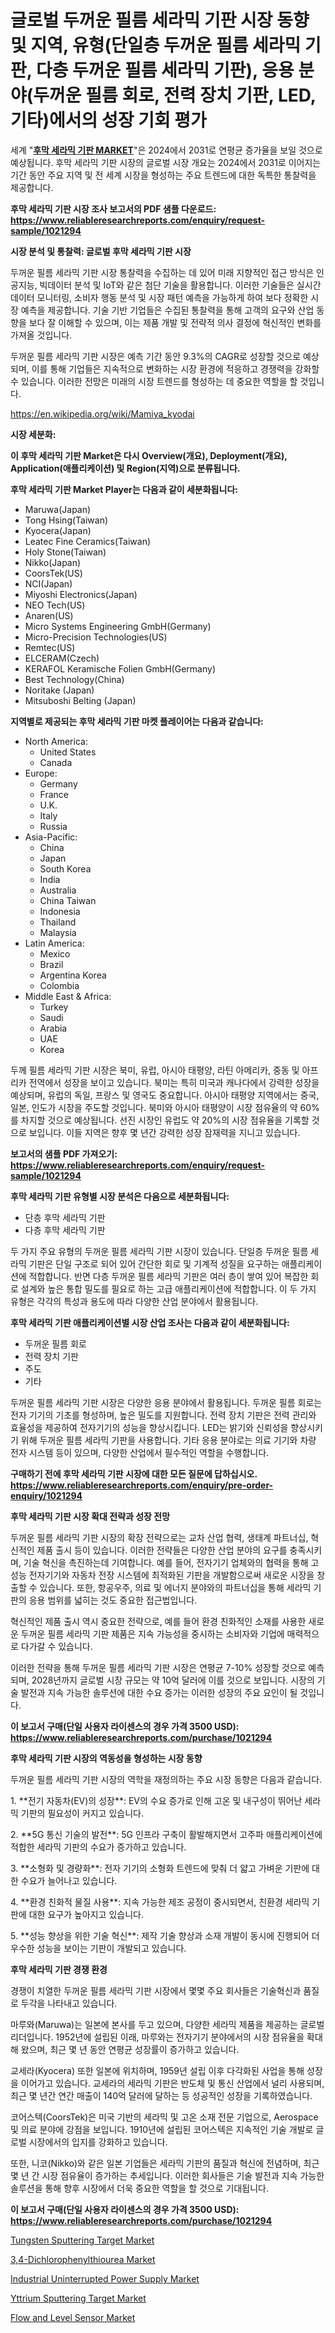 <p><h1>글로벌 두꺼운 필름 세라믹 기판 시장 동향 및 지역, 유형(단일층 두꺼운 필름 세라믹 기판, 다층 두꺼운 필름 세라믹 기판), 응용 분야(두꺼운 필름 회로, 전력 장치 기판, LED, 기타)에서의 성장 기회 평가</h1></p><p>세계 "<strong><a href="https://www.reliableresearchreports.com/thick-film-ceramic-substrates-r1021294?utm_campaign=106&utm_medium=8&utm_source=Github&utm_content=ia&utm_term=29092024&utm_id=thick-film-ceramic-substrates">후막 세라믹 기판 MARKET</a></strong>"은 2024에서 2031로 연평균 증가율을 보일 것으로 예상됩니다. 후막 세라믹 기판 시장의 글로벌 시장 개요는 2024에서 2031로 이어지는 기간 동안 주요 지역 및 전 세계 시장을 형성하는 주요 트렌드에 대한 독특한 통찰력을 제공합니다.</p>
<p><strong>후막 세라믹 기판 시장 조사 보고서의 PDF 샘플 다운로드: <a href="https://www.reliableresearchreports.com/enquiry/request-sample/1021294?utm_campaign=106&utm_medium=8&utm_source=Github&utm_content=ia&utm_term=29092024&utm_id=thick-film-ceramic-substrates">https://www.reliableresearchreports.com/enquiry/request-sample/1021294</a></strong></p>
<p><strong>시장 분석 및 통찰력: 글로벌 후막 세라믹 기판 시장</strong></p>
<p><p>두꺼운 필름 세라믹 기판 시장 통찰력을 수집하는 데 있어 미래 지향적인 접근 방식은 인공지능, 빅데이터 분석 및 IoT와 같은 첨단 기술을 활용합니다. 이러한 기술들은 실시간 데이터 모니터링, 소비자 행동 분석 및 시장 패턴 예측을 가능하게 하여 보다 정확한 시장 예측을 제공합니다. 기술 기반 기업들은 수집된 통찰력을 통해 고객의 요구와 산업 동향을 보다 잘 이해할 수 있으며, 이는 제품 개발 및 전략적 의사 결정에 혁신적인 변화를 가져올 것입니다. </p><p>두꺼운 필름 세라믹 기판 시장은 예측 기간 동안 9.3%의 CAGR로 성장할 것으로 예상되며, 이를 통해 기업들은 지속적으로 변화하는 시장 환경에 적응하고 경쟁력을 강화할 수 있습니다. 이러한 전망은 미래의 시장 트렌드를 형성하는 데 중요한 역할을 할 것입니다.</p></p>
<p><a href="%7CAUTHORITHY_DOMAIN_URL%7C?utm_campaign=106&utm_medium=8&utm_source=Github&utm_content=ia&utm_term=29092024&utm_id=thick-film-ceramic-substrates">https://en.wikipedia.org/wiki/Mamiya_kyodai</a></p>
<p><strong>시장 세분화:</strong></p>
<p><strong>이 후막 세라믹 기판 Market은 다시 Overview(개요), Deployment(개요), Application(애플리케이션) 및 Region(지역)으로 분류됩니다.</strong></p>
<p><strong>후막 세라믹 기판 Market Player는 다음과 같이 세분화됩니다:</strong></p>
<p><ul><li>Maruwa(Japan)</li><li>Tong Hsing(Taiwan)</li><li>Kyocera(Japan)</li><li>Leatec Fine Ceramics(Taiwan)</li><li>Holy Stone(Taiwan)</li><li>Nikko(Japan)</li><li>CoorsTek(US)</li><li>NCI(Japan)</li><li>Miyoshi Electronics(Japan)</li><li>NEO Tech(US)</li><li>Anaren(US)</li><li>Micro Systems Engineering GmbH(Germany)</li><li>Micro-Precision Technologies(US)</li><li>Remtec(US)</li><li>ELCERAM(Czech)</li><li>KERAFOL Keramische Folien GmbH(Germany)</li><li>Best Technology(China)</li><li>Noritake (Japan)</li><li>Mitsuboshi Belting (Japan)</li></ul></p>
<p><strong>지역별로 제공되는 후막 세라믹 기판 마켓 플레이어는 다음과 같습니다:</strong></p>
<p><ul>
    <li>
        North America:
        <ul>
            <li>United States</li>
            <li>Canada</li>
        </ul>
    </li>
    <li>
        Europe:
        <ul>
            <li>Germany</li>
            <li>France</li>
            <li>U.K.</li>
            <li>Italy</li>
            <li>Russia</li>
        </ul>
    </li>
    <li>
        Asia-Pacific:
        <ul>
            <li>China</li>
            <li>Japan</li>
            <li>South Korea</li>
            <li>India</li>
            <li>Australia</li>
            <li>China Taiwan</li>
            <li>Indonesia</li>
            <li>Thailand</li>
            <li>Malaysia</li>
        </ul>
    </li>
    <li>
        Latin America:
        <ul>
            <li>Mexico</li>
            <li>Brazil</li>
            <li>Argentina Korea</li>
            <li>Colombia</li>
        </ul>
    </li>
    <li>
        Middle East & Africa:
        <ul>
            <li>Turkey</li>
            <li>Saudi</li>
            <li>Arabia</li>
            <li>UAE</li>
            <li>Korea</li>
        </ul>
    </li>
    </ul></p>
<p><p>두께 필름 세라믹 기판 시장은 북미, 유럽, 아시아 태평양, 라틴 아메리카, 중동 및 아프리카 전역에서 성장을 보이고 있습니다. 북미는 특히 미국과 캐나다에서 강력한 성장을 예상되며, 유럽의 독일, 프랑스 및 영국도 중요합니다. 아시아 태평양 지역에서는 중국, 일본, 인도가 시장을 주도할 것입니다. 북미와 아시아 태평양이 시장 점유율의 약 60%를 차지할 것으로 예상됩니다. 선진 시장인 유럽도 약 20%의 시장 점유율을 기록할 것으로 보입니다. 이들 지역은 향후 몇 년간 강력한 성장 잠재력을 지니고 있습니다.</p></p>
<p><strong>보고서의 샘플 PDF 가져오기: <a href="https://www.reliableresearchreports.com/enquiry/request-sample/1021294?utm_campaign=106&utm_medium=8&utm_source=Github&utm_content=ia&utm_term=29092024&utm_id=thick-film-ceramic-substrates">https://www.reliableresearchreports.com/enquiry/request-sample/1021294</a></strong></p>
<p><strong>후막 세라믹 기판 유형별 시장 분석은 다음으로 세분화됩니다:</strong></p>
<p><ul><li>단층 후막 세라믹 기판</li><li>다층 후막 세라믹 기판</li></ul></p>
<p><p>두 가지 주요 유형의 두꺼운 필름 세라믹 기판 시장이 있습니다. 단일층 두꺼운 필름 세라믹 기판은 단일 구조로 되어 있어 간단한 회로 및 기계적 성질을 요구하는 애플리케이션에 적합합니다. 반면 다층 두꺼운 필름 세라믹 기판은 여러 층이 쌓여 있어 복잡한 회로 설계와 높은 통합 밀도를 필요로 하는 고급 애플리케이션에 적합합니다. 이 두 가지 유형은 각각의 특성과 용도에 따라 다양한 산업 분야에서 활용됩니다.</p></p>
<p><strong>후막 세라믹 기판 애플리케이션별 시장 산업 조사는 다음과 같이 세분화됩니다:</strong></p>
<p><ul><li>두꺼운 필름 회로</li><li>전력 장치 기판</li><li>주도</li><li>기타</li></ul></p>
<p><p>두꺼운 필름 세라믹 기판 시장은 다양한 응용 분야에서 활용됩니다. 두꺼운 필름 회로는 전자 기기의 기초를 형성하며, 높은 밀도를 지원합니다. 전력 장치 기판은 전력 관리와 효율성을 제공하여 전자기기의 성능을 향상시킵니다. LED는 밝기와 신뢰성을 향상시키기 위해 두꺼운 필름 세라믹 기판을 사용합니다. 기타 응용 분야로는 의료 기기와 차량 전자 시스템 등이 있으며, 다양한 산업에서 필수적인 역할을 수행합니다.</p></p>
<p><strong>구매하기 전에 후막 세라믹 기판 시장에 대한 모든 질문에 답하십시오. <a href="https://www.reliableresearchreports.com/enquiry/pre-order-enquiry/1021294?utm_campaign=106&utm_medium=8&utm_source=Github&utm_content=ia&utm_term=29092024&utm_id=thick-film-ceramic-substrates">https://www.reliableresearchreports.com/enquiry/pre-order-enquiry/1021294</a></strong></p>
<p><strong>후막 세라믹 기판 시장 확대 전략과 성장 전망</strong></p>
<p><p>두꺼운 필름 세라믹 기판 시장의 확장 전략으로는 교차 산업 협력, 생태계 파트너십, 혁신적인 제품 출시 등이 있습니다. 이러한 전략들은 다양한 산업 분야의 요구를 충족시키며, 기술 혁신을 촉진하는데 기여합니다. 예를 들어, 전자기기 업체와의 협력을 통해 고성능 전자기기와 자동차 전장 시스템에 최적화된 기판을 개발함으로써 새로운 시장을 창출할 수 있습니다. 또한, 항공우주, 의료 및 에너지 분야와의 파트너십을 통해 세라믹 기판의 응용 범위를 넓히는 것도 중요한 접근법입니다.</p><p>혁신적인 제품 출시 역시 중요한 전략으로, 예를 들어 환경 친화적인 소재를 사용한 새로운 두꺼운 필름 세라믹 기판 제품은 지속 가능성을 중시하는 소비자와 기업에 매력적으로 다가갈 수 있습니다. </p><p>이러한 전략을 통해 두꺼운 필름 세라믹 기판 시장은 연평균 7-10% 성장할 것으로 예측되며, 2028년까지 글로벌 시장 규모는 약 10억 달러에 이를 것으로 보입니다. 시장의 기술 발전과 지속 가능한 솔루션에 대한 수요 증가는 이러한 성장의 주요 요인이 될 것입니다.</p></p>
<p><strong>이 보고서 구매(단일 사용자 라이센스의 경우 가격 3500 USD): <a href="https://www.reliableresearchreports.com/purchase/1021294?utm_campaign=106&utm_medium=8&utm_source=Github&utm_content=ia&utm_term=29092024&utm_id=thick-film-ceramic-substrates">https://www.reliableresearchreports.com/purchase/1021294</a></strong></p>
<p><strong>후막 세라믹 기판 시장의 역동성을 형성하는 시장 동향</strong></p>
<p><p>두꺼운 필름 세라믹 기판 시장의 역학을 재정의하는 주요 시장 동향은 다음과 같습니다.</p><p>1. **전기 자동차(EV)의 성장**: EV의 수요 증가로 인해 고온 및 내구성이 뛰어난 세라믹 기판의 필요성이 커지고 있습니다.</p><p>2. **5G 통신 기술의 발전**: 5G 인프라 구축이 활발해지면서 고주파 애플리케이션에 적합한 세라믹 기판의 수요가 증가하고 있습니다.</p><p>3. **소형화 및 경량화**: 전자 기기의 소형화 트렌드에 맞춰 더 얇고 가벼운 기판에 대한 수요가 늘어나고 있습니다.</p><p>4. **환경 친화적 물질 사용**: 지속 가능한 제조 공정이 중시되면서, 친환경 세라믹 기판에 대한 요구가 높아지고 있습니다.</p><p>5. **성능 향상을 위한 기술 혁신**: 제작 기술 향상과 소재 개발이 동시에 진행되어 더 우수한 성능을 보이는 기판이 개발되고 있습니다.</p></p>
<p><strong>후막 세라믹 기판 경쟁 환경</strong></p>
<p><p>경쟁이 치열한 두꺼운 필름 세라믹 기판 시장에서 몇몇 주요 회사들은 기술혁신과 품질로 두각을 나타내고 있습니다. </p><p>마루와(Maruwa)는 일본에 본사를 두고 있으며, 다양한 세라믹 제품을 제공하는 글로벌 리더입니다. 1952년에 설립된 이래, 마루와는 전자기기 분야에서의 시장 점유율을 확대해 왔으며, 최근 몇 년 동안 연평균 성장률이 증가하고 있습니다.</p><p>교세라(Kyocera) 또한 일본에 위치하며, 1959년 설립 이후 다각화된 사업을 통해 성장을 이어가고 있습니다. 교세라의 세라믹 기판은 반도체 및 통신 산업에서 널리 사용되며, 최근 몇 년간 연간 매출이 140억 달러에 달하는 등 성공적인 성장을 기록하였습니다.</p><p>코어스텍(CoorsTek)은 미국 기반의 세라믹 및 고온 소재 전문 기업으로, Aerospace 및 의료 분야에 강점을 보입니다. 1910년에 설립된 코어스텍은 지속적인 기술 개발로 글로벌 시장에서의 입지를 강화하고 있습니다. </p><p>또한, 니코(Nikko)와 같은 일본 기업들은 세라믹 기판의 품질과 혁신에 전념하며, 최근 몇 년 간 시장 점유율이 증가하는 추세입니다. 이러한 회사들은 기술 발전과 지속 가능한 솔루션을 통해 향후 시장에서 더욱 중요한 역할을 할 것으로 기대됩니다.</p></p>
<p><strong>이 보고서 구매(단일 사용자 라이센스의 경우 가격 3500 USD): <a href="https://www.reliableresearchreports.com/purchase/1021294?utm_campaign=106&utm_medium=8&utm_source=Github&utm_content=ia&utm_term=29092024&utm_id=thick-film-ceramic-substrates">https://www.reliableresearchreports.com/purchase/1021294</a></strong></p>
<p><p><a href="https://www.linkedin.com/pulse/tungsten-sputtering-target-market-global-insights-regional-5deqc?utm_campaign=106&utm_medium=8&utm_source=Github&utm_content=ia&utm_term=29092024&utm_id=thick-film-ceramic-substrates">Tungsten Sputtering Target Market</a></p><p><a href="https://github.com/abbislposival/Market-Research-Report-List-1/blob/main/34-dichlorophenylthiourea-market.md?utm_campaign=106&utm_medium=8&utm_source=Github&utm_content=ia&utm_term=29092024&utm_id=thick-film-ceramic-substrates">3,4-Dichlorophenylthiourea Market</a></p><p><a href="https://issuu.com/reportprime-2/docs/industrial-uninterrupted-power-supp_7e09397b96f9ac?utm_campaign=106&utm_medium=8&utm_source=Github&utm_content=ia&utm_term=29092024&utm_id=thick-film-ceramic-substrates">Industrial Uninterrupted Power Supply Market</a></p><p><a href="https://www.linkedin.com/pulse/what-innovations-market-trends-shaping-yttrium-sputtering-target-ixfrc?utm_campaign=106&utm_medium=8&utm_source=Github&utm_content=ia&utm_term=29092024&utm_id=thick-film-ceramic-substrates">Yttrium Sputtering Target Market</a></p><p><a href="https://issuu.com/reportprime-2/docs/flow-and-level-sensor-market-size-2_3b682177d72758?utm_campaign=106&utm_medium=8&utm_source=Github&utm_content=ia&utm_term=29092024&utm_id=thick-film-ceramic-substrates">Flow and Level Sensor Market</a></p></p>